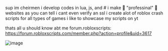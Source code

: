 sup im cheirmen i develop codes in lua, js, and #
i make 🌟 "professinal" 🌟 websites as you can tell i cant even verify an ssl
i create alot of roblox crash scripts for all types of games
i like to showcase my scripts on yt

thats all u should know abt me
forum.robloxscripts: https://forum.robloxscripts.com/member.php?action=profile&uid=3617

![image](https://user-images.githubusercontent.com/79180549/139174204-589076dd-f61c-4666-a060-c67ee9ea62d4.png)
